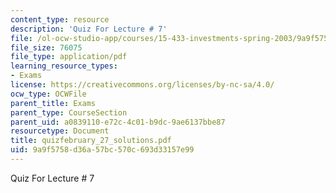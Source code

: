```yaml
---
content_type: resource
description: 'Quiz For Lecture # 7'
file: /ol-ocw-studio-app/courses/15-433-investments-spring-2003/9a9f5758d36a57bc570c693d33157e99_quizfebruary_27_solutions.pdf
file_size: 76075
file_type: application/pdf
learning_resource_types:
- Exams
license: https://creativecommons.org/licenses/by-nc-sa/4.0/
ocw_type: OCWFile
parent_title: Exams
parent_type: CourseSection
parent_uid: a0839110-e72c-4c01-b9dc-9ae6137bbe87
resourcetype: Document
title: quizfebruary_27_solutions.pdf
uid: 9a9f5758-d36a-57bc-570c-693d33157e99
---
```

Quiz For Lecture # 7